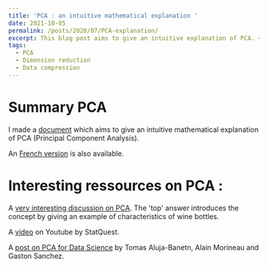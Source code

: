 ```yaml
---
title: 'PCA : an intuitive mathematical explanation '
date: 2021-10-05
permalink: /posts/2020/07/PCA-explanation/
excerpt: This blog post aims to give an intuitive explanation of PCA. <br/><img src='/images/PCA.jpg' style="width:330px;height:256px;">
tags:
  - PCA
  - Dimension reduction
  - Data compression 
---
```


Summary PCA 
======
I made a [document](https://reda-arab.github.io/files/PCA_Intuitive_explanation_english_.pdf.pdf) which aims to give an intuitive mathematical explanation of PCA (Principal Component Analysis).

An [French version](https://reda-arab.github.io/files/PCA_Explication_intuitive_francais.pdf) is also available.

Interesting ressources on PCA : 
======
A [very interesting discussion on PCA](https://stats.stackexchange.com/questions/2691/making-sense-of-principal-component-analysis-eigenvectors-eigenvalues). The 'top' answer introduces the concept by giving an example of characteristics of wine bottles. 

A [video](https://www.youtube.com/watch?v=FgakZw6K1QQ) on Youtube by StatQuest.

A [post on PCA for Data Science](https://pca4ds.github.io/) by Tomas Aluja-Banetn, Alain Morineau and Gaston Sanchez.
